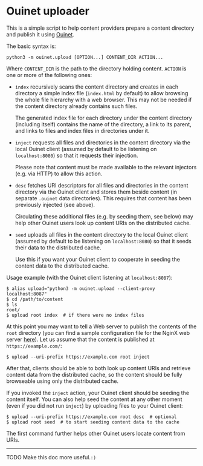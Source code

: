 # Ouinet uploader

This is a simple script to help content providers prepare a content directory
and publish it using [Ouinet](https://github.com/equalitie/ouinet).

The basic syntax is:

    python3 -m ouinet.upload [OPTION...] CONTENT_DIR ACTION...

Where ``CONTENT_DIR`` is the path to the directory holding content.
``ACTION`` is one or more of the following ones:

  - ``index`` recursively scans the content directory and creates in each
    directory a simple index file (``index.html`` by default) to allow
    browsing the whole file hierarchy with a web browser.  This may not be
    needed if the content directory already contains such files.

    The generated index file for each directory under the content directory
    (including itself) contains the name of the directory, a link to its
    parent, and links to files and index files in directories under it.

  - ``inject`` requests all files and directories in the content directory via
    the local Ouinet client (assumed by default to be listening on
    ``localhost:8080``) so that it requests their injection.

    Please note that content must be made available to the relevant injectors
    (e.g. via HTTP) to allow this action.

  - ``desc`` fetches URI descriptors for all files and directories in the
    content directory via the Ouinet client and stores them beside content (in
    separate ``.ouinet`` data directories).  This requires that content has
    been previously injected (see above).

    Circulating these additional files (e.g. by seeding them, see below) may
    help other Ouinet users look up content URIs on the distributed cache.

  - ``seed`` uploads all files in the content directory to the local Ouinet
    client (assumed by default to be listening on ``localhost:8080``) so that
    it seeds their data to the distributed cache.

    Use this if you want your Ouinet client to cooperate in seeding the
    content data to the distributed cache.

Usage example (with the Ouinet client listening at ``localhost:8087``):

    $ alias upload="python3 -m ouinet.upload --client-proxy localhost:8087"
    $ cd /path/to/content
    $ ls
    root/
    $ upload root index  # if there were no index files

At this point you may want to tell a Web server to publish the contents of the
``root`` directory (you can find a sample configuration file for the NginX web
server [here](./docs/nginx-vhost.conf)).  Let us assume that the content is
published at ``https://example.com/``:

    $ upload --uri-prefix https://example.com root inject

After that, clients should be able to both look up content URIs and retrieve
content data from the distributed cache, so the content should be fully
browseable using only the distributed cache.

If you invoked the ``inject`` action, your Ouinet client should be seeding the
content itself.  You can also help seed the content at any other moment (even
if you did not run ``inject``) by uploading files to your Ouinet client:

    $ upload --uri-prefix https://example.com root desc  # optional
    $ upload root seed  # to start seeding content data to the cache

The first command further helps other Ouinet users locate content from URIs.

--------

TODO Make this doc more useful.`:)`
